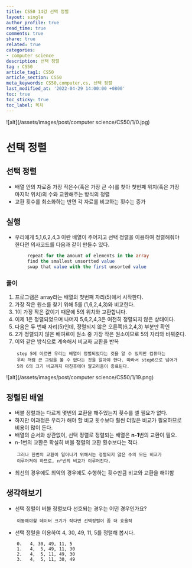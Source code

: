 ```yaml
---
title: CS50 14강 선택 정렬
layout: single
author_profile: true
read_time: true
comments: true
share: true
related: true
categories:
- computer science
description: 선택 정렬
tag : CS50
article_tag1: CS50
article_section: CS50
meta_keywords: CS50,computer,cs, 선택 정렬
last_modified_at: '2022-04-29 14:00:00 +0800'
toc: true
toc_sticky: true
toc_label: 목차
---
```


![alt](/assets/images/post/computer science/CS50/1/0.jpg)

선택 정렬
===========

## 선택 정렬

* 배열 안의 자료중 가장 작은수(혹은 가장 큰 수)를 찾아 첫번째 위치(혹은 가장  
  마지막 위치)의 수와 교환해주는 방식의 정렬
* 교환 횟수를 최소화하는 반면 각 자료를 비교하는 횟수는 증가

## 실행

* 우리에게 5,1,6,2,4,3 이란 배열이 주어지고 선택 정렬을 이용하여 정렬해줘야  
  한다면 의사코드를 다음과 같이 만들수 있다.

```sql
        repeat for the amount of elements in the array
        find the smallest unsortted value
        swap that value with the first unsorted value
```

### 풀이

1. 프로그램은 array라는 배열의 첫번째 자리(5)에서 시작한다.
2. 가장 작은 원소를 찾기 위해 5를 (1,6,2,4,3)와 비교한다.
3. 1이 가장 작은 값이기 때문에 5의 위치와 교환합니다.
4. 이제 1은 정렬되었으며 나머지 5,6,2,4,3은 여전히 정렬되지 않은 상태이다.
5. 다음은 두 번째 자리(5)인데, 정렬되지 않은 오른쪽(6,2,4,3) 부분만 확인
6. 2가 정렬되지 않은 배여르이 원소 중 가장 작은 원소이므로 5의 자리와 바꿔준다.
7. 이와 같은 방식으로 계속해서 비교화 교환을 반복

```
    step 5에 이르면 우리는 배열이 정렬되었다는 것을 알 수 있지만 컴퓨터는  
    우리 처럼 큰 그림을 볼 수 없다는 것을 알아야 한다. 따라서 step6으로 넘어가
    5와 6의 크기 비교까지 마친후에야 알고리즘이 종료된다.
```

![alt](/assets/images/post/computer science/CS50/1/19.png)

## 정렬된 배열

* 버블 정렬과는 다르게 몇번의 교환을 해주었는지 횟수를 셀 필요가 없다.
* 하지만 이과정은 우리가 해야 할 비교 횟수보다 훨씬 더많은 비교가 필요하므로  
  비용이 많이 든다.
* 배열의 순서와 상관없이, 선택 정렬로 정렬되는 배열은 **n-1**번의 교환이 필요.
* n-1번의 교환은 확실히 버블 정렬의 교환 횟수보다는 적다.

```
    그러나 한번의 교환이 일어나기 위해서는 정렬되지 않은 수의 모든 비교가
    이루어져야 하므로, n²번의 비교가 이루어진다.
```

* 최선의 경우에도 최악의 경우에도 수행하는 횟수만큼 비교와 교환을 해야함

## 생각해보기

* 선택 정렬이 버블 정렬보다 선호되는 경우는 어떤 경우인가요?

```
    이동해야할 데이터 크기가 작다면 선택정렬이 좀 더 효율적
```

* 선택 정렬을 이용하여 4, 30, 49, 11, 5를 정렬해 봅시다.

```
    0.   4, 30, 49, 11, 5
    1.   4,  5, 49, 11, 30
    2.   4,  5, 11, 49, 30
    3.   4,  5, 11, 30, 49

```
